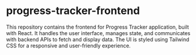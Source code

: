 # progress-tracker-frontend
This repository contains the frontend for Progress Tracker application, built with React. It handles the user interface, manages state, and communicates with backend APIs to fetch and display data. The UI is styled using Tailwind CSS for a responsive and user-friendly experience.
